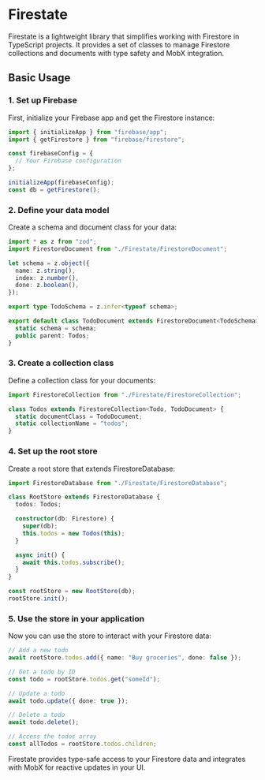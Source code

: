# Firestate

Firestate is a lightweight library that simplifies working with Firestore in TypeScript projects. It provides a set of classes to manage Firestore collections and documents with type safety and MobX integration.

## Basic Usage

### 1. Set up Firebase

First, initialize your Firebase app and get the Firestore instance:

```ts
import { initializeApp } from "firebase/app";
import { getFirestore } from "firebase/firestore";

const firebaseConfig = {
  // Your Firebase configuration
};

initializeApp(firebaseConfig);
const db = getFirestore();
```

### 2. Define your data model

Create a schema and document class for your data:

```ts
import * as z from "zod";
import FirestoreDocument from "./Firestate/FirestoreDocument";

let schema = z.object({
  name: z.string(),
  index: z.number(),
  done: z.boolean(),
});

export type TodoSchema = z.infer<typeof schema>;

export default class TodoDocument extends FirestoreDocument<TodoSchema> {
  static schema = schema;
  public parent: Todos;
}
```

### 3. Create a collection class

Define a collection class for your documents:

```ts
import FirestoreCollection from "./Firestate/FirestoreCollection";

class Todos extends FirestoreCollection<Todo, TodoDocument> {
  static documentClass = TodoDocument;
  static collectionName = "todos";
}
```

### 4. Set up the root store

Create a root store that extends FirestoreDatabase:

```ts
import FirestoreDatabase from "./Firestate/FirestoreDatabase";

class RootStore extends FirestoreDatabase {
  todos: Todos;

  constructor(db: Firestore) {
    super(db);
    this.todos = new Todos(this);
  }

  async init() {
    await this.todos.subscribe();
  }
}

const rootStore = new RootStore(db);
rootStore.init();
```

### 5. Use the store in your application

Now you can use the store to interact with your Firestore data:

```ts
// Add a new todo
await rootStore.todos.add({ name: "Buy groceries", done: false });

// Get a todo by ID
const todo = rootStore.todos.get("someId");

// Update a todo
await todo.update({ done: true });

// Delete a todo
await todo.delete();

// Access the todos array
const allTodos = rootStore.todos.children;
```

Firestate provides type-safe access to your Firestore data and integrates with MobX for reactive updates in your UI.